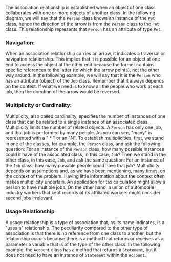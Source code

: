 The association relationship is established when an object of one class collaborates with one or more objects of another class. In the following diagram, we will say that the `Person` class knows an instance of the `Pet` class, hence the direction of the arrow is from the `Person` class to the `Pet` class. This relationship represents that `Person` has an attribute of type `Pet`.
### Navigation:
When an association relationship carries an arrow, it indicates a traversal or navigation relationship. This implies that it is possible for an object at one end to access the object at the other end because the former contains specific references to the latter (to which the arrow points), not the other way around. In the following example, we will say that it is the `Person` who has an attribute (object) of the `Job` class. Remember that it always depends on the context. If what we need is to know all the people who work at each job, then the direction of the arrow would be reversed.
### Multiplicity or Cardinality:
Multiplicity, also called cardinality, specifies the number of instances of one class that can be related to a single instance of an associated class. Multiplicity limits the number of related objects. A `Person` has only one job, and that job is performed by many people. As you can see, "many" is represented with a " * " or an "N". To establish multiplicities, first, we stand in one of the classes, for example, the `Person` class, and ask the following question: For an instance of the `Person` class, how many possible instances could it have of the associated class, in this case, `Job`? Then we stand in the other class, in this case, `Job`, and ask the same question: For an instance of the `Job` class, how many possible people could have that job? Multiplicity depends on assumptions and, as we have been mentioning, many times, on the context of the problem. Having little information about the context often makes multiplicity uncertain. An application for tax calculation might allow a person to have multiple jobs. On the other hand, a union of automobile industry workers that kept records of its affiliated workers might consider second jobs irrelevant.
### Usage Relationship
A usage relationship is a type of association that, as its name indicates, is a "uses a" relationship. The peculiarity compared to the other type of association is that there is no reference from one class to another, but the relationship occurs because there is a method that returns or receives as a parameter a variable that is of the type of the other class. In the following example, the `Account` class has a method that returns a `Statement`, but it does not need to have an instance of `Statement` within the `Account`.